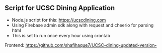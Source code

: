 ## Script for UCSC Dining Application

- Node.js script for this: https://ucscdining.com
- Using Firebase admin sdk along with request and cheerio for parsing html
- This is set to run once every hour using crontab


Frontend: https://github.com/shafihaque7/UCSC-dining-updated-version-
